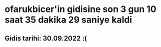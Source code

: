 # ofarukbicer'in gidisine son 3 gun 10 saat 35 dakika 29 saniye kaldi

## Gidis tarihi: 30.09.2022 :(